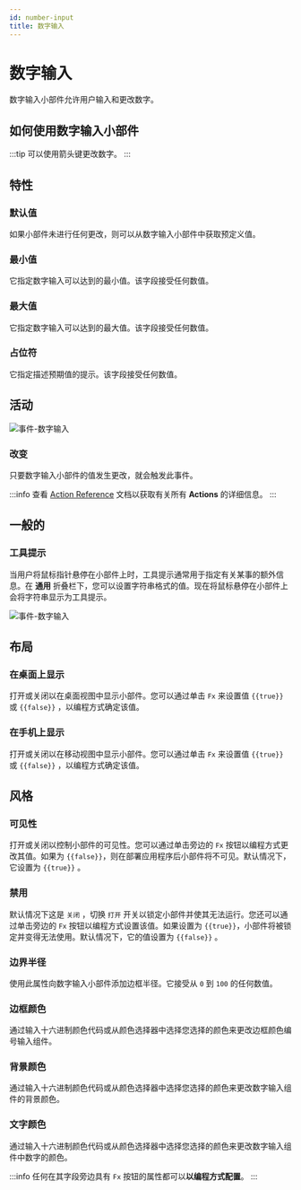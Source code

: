 ```yaml
---
id: number-input
title: 数字输入
---
```

# 数字输入

数字输入小部件允许用户输入和更改数字。

## 如何使用数字输入小部件



:::tip
可以使用箭头键更改数字。
:::

## 特性

### 默认值

如果小部件未进行任何更改，则可以从数字输入小部件中获取预定义值。

### 最小值

它指定数字输入可以达到的最小值。该字段接受任何数值。

### 最大值

它指定数字输入可以达到的最大值。该字段接受任何数值。

### 占位符
它指定描述预期值的提示。该字段接受任何数值。

## 活动

<div style={{textAlign: 'center'}}>

<img className="screenshot-full" src="/img/widgets/number-input/event.png" alt="事件-数字输入" />

</div>

### 改变
只要数字输入小部件的值发生更改，就会触发此事件。

:::info
查看 [Action Reference](/docs/category/actions-reference) 文档以获取有关所有 **Actions** 的详细信息。
:::

## 一般的
### 工具提示

当用户将鼠标指针悬停在小部件上时，工具提示通常用于指定有关某事的额外信息。在 **通用** 折叠栏下，您可以设置字符串格式的值。现在将鼠标悬停在小部件上会将字符串显示为工具提示。

<div style={{textAlign: 'center'}}>

<img className="screenshot-full" src="/img/tooltip.png" alt="事件-数字输入" />

</div>

## 布局

### 在桌面上显示

打开或关闭以在桌面视图中显示小部件。您可以通过单击 `Fx` 来设置值 `{{true}}` 或 `{{false}}` ，以编程方式确定该值。
### 在手机上显示

打开或关闭以在移动视图中显示小部件。您可以通过单击 `Fx` 来设置值 `{{true}}` 或 `{{false}}` ，以编程方式确定该值。

## 风格

### 可见性

打开或关闭以控制小部件的可见性。您可以通过单击旁边的 `Fx` 按钮以编程方式更改其值。如果为 `{{false}}`，则在部署应用程序后小部件将不可见。默认情况下，它设置为 `{{true}}` 。

### 禁用

默认情况下这是 `关闭` ，切换 `打开` 开关以锁定小部件并使其无法运行。您还可以通过单击旁边的 `Fx` 按钮以编程方式设置该值。如果设置为 `{{true}}`，小部件将被锁定并变得无法使用。默认情况下，它的值设置为 `{{false}}` 。

### 边界半径

使用此属性向数字输入小部件添加边框半径。它接受从 `0` 到 `100` 的任何数值。

### 边框颜色

通过输入十六进制颜色代码或从颜色选择器中选择您选择的颜色来更改边框颜色编号输入组件。

### 背景颜色

通过输入十六进制颜色代码或从颜色选择器中选择您选择的颜色来更改数字输入组件的背景颜色。

### 文字颜色

通过输入十六进制颜色代码或从颜色选择器中选择您选择的颜色来更改数字输入组件中数字的颜色。

:::info
任何在其字段旁边具有 `Fx` 按钮的属性都可以**以编程方式配置**。
:::
